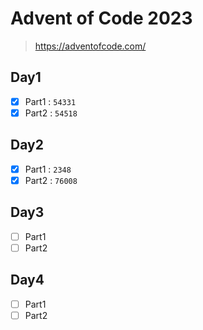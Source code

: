 # Advent of Code 2023

> https://adventofcode.com/

## Day1
- [x] Part1 : `54331`
- [x] Part2 : `54518`

## Day2
- [x] Part1 : `2348`
- [x] Part2 : `76008`

## Day3
- [ ] Part1
- [ ] Part2

## Day4
- [ ] Part1
- [ ] Part2

